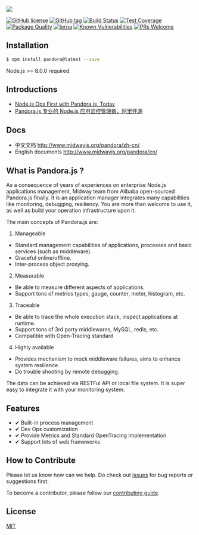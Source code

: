 ![](https://user-images.githubusercontent.com/418820/33816754-3e528ad8-de76-11e7-8558-bfad8b75b4d9.png)

[![GitHub license](https://img.shields.io/badge/license-MIT-blue.svg)](https://github.com/midwayjs/pandora/blob/master/LICENSE)
[![GitHub tag](https://img.shields.io/github/tag/midwayjs/pandora.svg)]()
[![Build Status](https://travis-ci.org/midwayjs/pandora.svg?branch=develop)](https://travis-ci.org/midwayjs/pandora)
[![Test Coverage](https://img.shields.io/codecov/c/github/midwayjs/pandora/master.svg)](https://codecov.io/gh/midwayjs/pandora/branch/master)
[![Package Quality](http://npm.packagequality.com/shield/pandora.svg)](http://packagequality.com/#?package=pandora)
[![lerna](https://img.shields.io/badge/maintained%20with-lerna-cc00ff.svg)](https://lernajs.io/)
[![Known Vulnerabilities](https://snyk.io/test/npm/pandora/badge.svg)](https://snyk.io/test/npm/pandora)
[![PRs Welcome](https://img.shields.io/badge/PRs-welcome-brightgreen.svg)](https://github.com/midwayjs/pandora/pulls)

## Installation

```bash
$ npm install pandora@latest --save
```

Node.js >= 8.0.0 required.

## Introductions

* [Node.js Ops First with Pandora.js, Today](https://github.com/midwayjs/pandora/wiki/Node.js-Ops-First-with-Pandora.js,-Today)
* [Pandora.js 专业的 Node.js 应用监控管理器，阿里开源](https://github.com/midwayjs/pandora/wiki/Pandora.js---%E4%B8%93%E4%B8%9A%E7%9A%84-Node.js-%E5%BA%94%E7%94%A8%E7%9B%91%E6%8E%A7%E7%AE%A1%E7%90%86%E5%99%A8%EF%BC%8C%E9%98%BF%E9%87%8C%E5%BC%80%E6%BA%90)

## Docs

* 中文文档 <http://www.midwayjs.org/pandora/zh-cn/>
* English documents <http://www.midwayjs.org/pandora/en/>

## What is Pandora.js ?

As a consequence of years of experiences on enterprise Node.js applications management, Midway team from Alibaba open-sourced Pandora.js finally. It is an application manager integrates many capabilities like monitoring, debugging, resiliency. You are more than welcome to use it, as well as build your operation infrastructure upon it.

The main concepts of Pandora.js are:

1. Manageable
  * Standard management capabilities of applications, processes and basic services (such as middleware).
  * Graceful online/offline.
  * Inter-process object proxying.
2. Measurable
  * Be able to measure different aspects of applications.
  * Support tons of metrics types, gauge, counter, meter, histogram, etc.
3. Traceable
  * Be able to trace the whole execution stack, inspect applications at runtime.
  * Support tons of 3rd party middlewares, MySQL, redis, etc. 
  * Compatible with Open-Tracing standard
4. Highly available
  * Provides mechanism to mock middleware failures, aims to enhance system resilience.
  * Do trouble shooting by remote debugging.


The data can be achieved via RESTFul API or local file system. It is super easy to integrate it with your monitoring system.

## Features

- ✔︎ Built-in process management
- ✔︎ Dev Ops customization
- ✔︎ Provide Metrics and Standard OpenTracing Implementation
- ✔︎ Support lots of web frameworks

## How to Contribute

Please let us know how can we help. Do check out [issues](https://github.com/midwayjs/pandora/issues) for bug reports or suggestions first.

To become a contributor, please follow our [contributing guide](CONTRIBUTING.md).

## License

[MIT](LICENSE)
